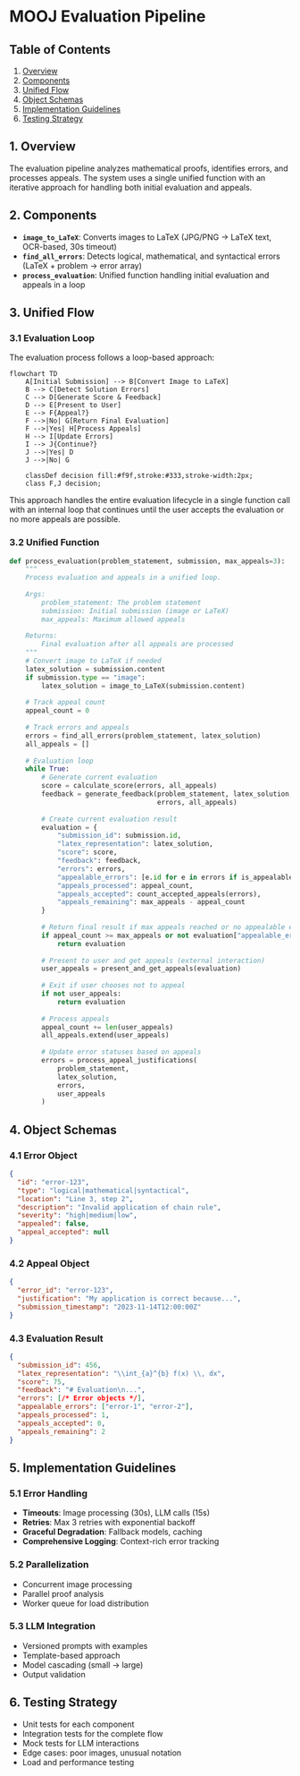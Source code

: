 # MOOJ Evaluation Pipeline

## Table of Contents

1. [Overview](#1-overview)
2. [Components](#2-components)
3. [Unified Flow](#3-unified-flow)
4. [Object Schemas](#4-object-schemas)
5. [Implementation Guidelines](#5-implementation-guidelines)
6. [Testing Strategy](#6-testing-strategy)

## 1. Overview

The evaluation pipeline analyzes mathematical proofs, identifies errors, and processes appeals. The system uses a single unified function with an iterative approach for handling both initial evaluation and appeals.

## 2. Components

- **`image_to_LaTeX`**: Converts images to LaTeX (JPG/PNG → LaTeX text, OCR-based, 30s timeout)
- **`find_all_errors`**: Detects logical, mathematical, and syntactical errors (LaTeX + problem → error array)
- **`process_evaluation`**: Unified function handling initial evaluation and appeals in a loop

## 3. Unified Flow

### 3.1 Evaluation Loop

The evaluation process follows a loop-based approach:

```mermaid
flowchart TD
    A[Initial Submission] --> B[Convert Image to LaTeX]
    B --> C[Detect Solution Errors]
    C --> D[Generate Score & Feedback]
    D --> E[Present to User]
    E --> F{Appeal?}
    F -->|No| G[Return Final Evaluation]
    F -->|Yes| H[Process Appeals]
    H --> I[Update Errors]
    I --> J{Continue?}
    J -->|Yes| D
    J -->|No| G
    
    classDef decision fill:#f9f,stroke:#333,stroke-width:2px;
    class F,J decision;
```

This approach handles the entire evaluation lifecycle in a single function call with an internal loop that continues until the user accepts the evaluation or no more appeals are possible.

### 3.2 Unified Function

```python
def process_evaluation(problem_statement, submission, max_appeals=3):
    """
    Process evaluation and appeals in a unified loop.
    
    Args:
        problem_statement: The problem statement
        submission: Initial submission (image or LaTeX)
        max_appeals: Maximum allowed appeals
        
    Returns:
        Final evaluation after all appeals are processed
    """
    # Convert image to LaTeX if needed
    latex_solution = submission.content
    if submission.type == "image":
        latex_solution = image_to_LaTeX(submission.content)
    
    # Track appeal count
    appeal_count = 0
    
    # Track errors and appeals
    errors = find_all_errors(problem_statement, latex_solution)
    all_appeals = []
    
    # Evaluation loop
    while True:
        # Generate current evaluation
        score = calculate_score(errors, all_appeals)
        feedback = generate_feedback(problem_statement, latex_solution, 
                                     errors, all_appeals)
        
        # Create current evaluation result
        evaluation = {
            "submission_id": submission.id,
            "latex_representation": latex_solution,
            "score": score,
            "feedback": feedback,
            "errors": errors,
            "appealable_errors": [e.id for e in errors if is_appealable(e)],
            "appeals_processed": appeal_count,
            "appeals_accepted": count_accepted_appeals(errors),
            "appeals_remaining": max_appeals - appeal_count
        }
        
        # Return final result if max appeals reached or no appealable errors
        if appeal_count >= max_appeals or not evaluation["appealable_errors"]:
            return evaluation
        
        # Present to user and get appeals (external interaction)
        user_appeals = present_and_get_appeals(evaluation)
        
        # Exit if user chooses not to appeal
        if not user_appeals:
            return evaluation
            
        # Process appeals
        appeal_count += len(user_appeals)
        all_appeals.extend(user_appeals)
        
        # Update error statuses based on appeals
        errors = process_appeal_justifications(
            problem_statement,
            latex_solution,
            errors,
            user_appeals
        )
```

## 4. Object Schemas

### 4.1 Error Object

```json
{
  "id": "error-123",
  "type": "logical|mathematical|syntactical",
  "location": "Line 3, step 2",
  "description": "Invalid application of chain rule",
  "severity": "high|medium|low",
  "appealed": false,
  "appeal_accepted": null
}
```

### 4.2 Appeal Object

```json
{
  "error_id": "error-123",
  "justification": "My application is correct because...",
  "submission_timestamp": "2023-11-14T12:00:00Z"
}
```

### 4.3 Evaluation Result

```json
{
  "submission_id": 456,
  "latex_representation": "\\int_{a}^{b} f(x) \\, dx",
  "score": 75,
  "feedback": "# Evaluation\n...",
  "errors": [/* Error objects */],
  "appealable_errors": ["error-1", "error-2"],
  "appeals_processed": 1,
  "appeals_accepted": 0,
  "appeals_remaining": 2
}
```

## 5. Implementation Guidelines

### 5.1 Error Handling

- **Timeouts**: Image processing (30s), LLM calls (15s)
- **Retries**: Max 3 retries with exponential backoff
- **Graceful Degradation**: Fallback models, caching
- **Comprehensive Logging**: Context-rich error tracking

### 5.2 Parallelization

- Concurrent image processing
- Parallel proof analysis
- Worker queue for load distribution

### 5.3 LLM Integration

- Versioned prompts with examples
- Template-based approach
- Model cascading (small → large)
- Output validation

## 6. Testing Strategy

- Unit tests for each component
- Integration tests for the complete flow
- Mock tests for LLM interactions
- Edge cases: poor images, unusual notation
- Load and performance testing 